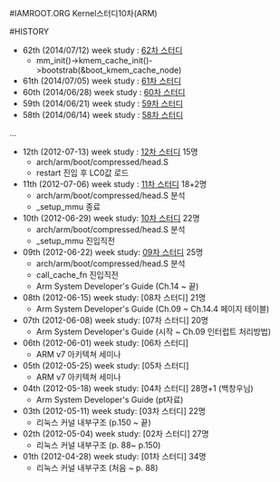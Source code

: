 #IAMROOT.ORG Kernel스터디10차(ARM)

#HISTORY
  - 62th (2014/07/12) week study : [62차 스터디](https://github.com/arm10c/linux-stable/blob/master/Reference/88_Review/a10c_62.md)
    - mm_init()->kmem_cache_init()->bootstrab(&boot_kmem_cache_node) 
  - 61th (2014/07/05) week study : [61차 스터디](https://github.com/arm10c/linux-stable/blob/master/Reference/88_Review/a10c_61.md)
  - 60th (2014/06/28) week study : [60차 스터디](https://github.com/arm10c/linux-stable/blob/master/Reference/88_Review/a10c_60.md)
  - 59th (2014/06/21) week study : [59차 스터디](https://github.com/arm10c/linux-stable/blob/master/Reference/88_Review/a10c_59.md)
  - 58th (2014/06/14) week study : [58차 스터디](https://github.com/arm10c/linux-stable/blob/master/Reference/88_Review/a10c_58.md)

...
  - 12th (2012-07-13) week study : [12차 스터디](http://www.iamroot.org/xe/index.php?_filter=search&mid=Kernel_10_ARM&search_keyword=13&search_target=title&page=3&document_srl=176125) 15명
    - arch/arm/boot/compressed/head.S
	- restart 진입 후 LC0값 로드
  - 11th (2012-07-06) week study : [11차 스터디](http://www.iamroot.org/xe/index.php?mid=Kernel_10_ARM&category=172676&page=6&document_srl=174738) 18+2명
    - arch/arm/boot/compressed/head.S 분석
    - _setup_mmu 종료
  - 10th (2012-06-29) week study: [10차 스터디](http://www.iamroot.org/xe/index.php?mid=Kernel_10_ARM&category=172676&page=6&document_srl=174738) 22명
    - arch/arm/boot/compressed/head.S 분석
    - _setup_mmu 진입직전
  - 09th (2012-06-22) week study: [09차 스터디](http://www.iamroot.org/xe/index.php?mid=Kernel_10_ARM&category=172676&page=6&document_srl=171562) 25명
    - arch/arm/boot/compressed/head.S 분석
	- call_cache_fn 진입직전
    - Arm System Developer's Guide (Ch.14 ~ 끝)
  - 08th (2012-06-15) week study: [08차 스터디]	21명
    - Arm System Developer's Guide (Ch.09 ~ Ch.14.4 페이지 테이블)
  - 07th (2012-06-08) week study: [07차 스터디]	20명
    - Arm System Developer's Guide (시작 ~ Ch.09 인터럽트 처리방법)
  - 06th (2012-06-01) week study: [06차 스터디]
    - ARM v7 아키텍쳐 세미나
  - 05th (2012-05-25) week study: [05차 스터디]
    - ARM v7 아키텍쳐 세미나
  - 04th (2012-05-18) week study: [04차 스터디]	28명+1 (백창우님)
    - Arm System Developer's Guide (pt자료)
  - 03th (2012-05-11) week study: [03차 스터디]	22명
    - 리눅스 커널 내부구조 (p.150 ~ 끝)
  - 02th (2012-05-04) week study: [02차 스터디] 27명
     - 리눅스 커널 내부구조 (p. 88~ p.150)
  - 01th (2012-04-28) week study: [01차 스터디] 34명
    - 리눅스 커널 내부구조 (처음  ~ p. 88)

